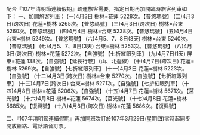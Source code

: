 配合『107年清明節連續假期』疏運旅客需要，指定日期再加開臨時旅客列車如下：
一、加開旅客列車：
(一)4月3日 樹林=花蓮 5228次。【普悠瑪號】
(二)4月3日(跨次日) 花蓮=樹林 5265次。【普悠瑪號】
(三)4月3日(跨次日) 樹林=台東 5260次。【普悠瑪號】
(四)4月4日 樹林=台東 5238次。【普悠瑪號】
(五)4月4日 台東=樹林 5249次。【普悠瑪號】
(六)4月5、7、8日(3天) 樹林=台東 5240次。【普悠瑪號】
(七)4月5、7、8日(3天) 台東=樹林 5253次。【普悠瑪號】
(八)4月3日(跨次日) 樹林=花蓮 5272次。【自強號】【七折紅眼列車】
(九)4月7日(1天) 屏東=花蓮 138次。【自強號】【延長行駛】（山、北迴線）
(十)4月7日(跨次日) 花蓮=樹林 5269次。【自強號】【七折紅眼列車】
(十一)4月3日 花蓮=樹林 5223次。【自強號】
(十二)4月3日(跨次日) 樹林=台東 5270次。【自強號】【七折紅眼列車】
(十三)4月7日(跨次日) 台東=樹林 5271次。【自強號】【七折紅眼列車】
(十四)4月8日 樹林=花蓮 5206次。【自強號】
(十五)4月7日 花蓮=樹林 5671次。【莒光號】
(十六)4月8日 樹林=花蓮 5674次。【莒光號】
(十七)4月8日 花蓮=樹林 5685次。【復興號】
(十八)4月8日(跨次日) 樹林=花蓮 5686次。【復興號】

二、『107年清明節連續假期』再加開班次訂於107年3月29日(星期四)零時起同步開放網路、電話語音訂票。
